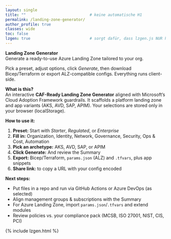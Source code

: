 ```yaml
---
layout: single
title: ""                            # keine automatische H1
permalink: /landing-zone-generator/
author_profile: true
classes: wide
toc: false
lzgen: true                          # sorgt dafür, dass lzgen.js NUR hier geladen wird
---
```


**Landing Zone Generator** <br>
Generate a ready-to-use Azure Landing Zone tailored to your org. 

Pick a preset, adjust options, click *Generate*, then download Bicep/Terraform or export ALZ-compatible configs. Everything runs client-side.

**What is this?** <br>
An interactive **CAF-Ready Landing Zone Generator** aligned with Microsoft’s Cloud Adoption Framework guardrails. 
It scaffolds a platform landing zone and app variants (AKS, AVD, SAP, APIM). Your selections are stored only in your browser (localStorage).

**How to use it:**
  <ol>
    <li><strong>Preset:</strong> Start with <em>Starter</em>, <em>Regulated</em>, or <em>Enterprise</em></li>
    <li><strong>Fill in:</strong> Organization, Identity, Network, Governance, Security, Ops &amp; Cost, Automation</li>
    <li><strong>Pick an archetype:</strong> AKS, AVD, SAP, or APIM</li>
    <li><strong>Click Generate:</strong> And review the Summary</li>
    <li><strong>Export:</strong> Bicep/Terraform, <code>params.json</code> (ALZ) and <code>.tfvars</code>, plus app snippets</li>
    <li><strong>Share link:</strong> to copy a URL with your config encoded</li>
  </ol>

**Next steps:**
  <ul>
    <li>Put files in a repo and run via GitHub Actions or Azure DevOps (as selected)</li>
    <li>Align management groups &amp; subscriptions with the Summary</li>
    <li>For Azure Landing Zone, import <code>params.json</code>/<code>.tfvars</code> and extend modules</li>
    <li>Review policies vs. your compliance pack (MCSB, ISO 27001, NIST, CIS, PCI)</li>
  </ul>
</div>

{% include lzgen.html %}
